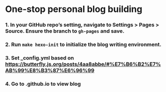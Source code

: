 # One-stop personal blog building

### 1. In your GitHub repo’s setting, navigate to Settings > Pages > Source. Ensure the branch to `gh-pages` and save.
### 2. Run `make hexo-init` to initialize the blog writing environment.
### 3. Set _config.yml based on https://butterfly.js.org/posts/4aa8abbe/#%E7%B6%B2%E7%AB%99%E8%B3%87%E6%96%99
### 4. Go to <yourname>.github.io to view blog
